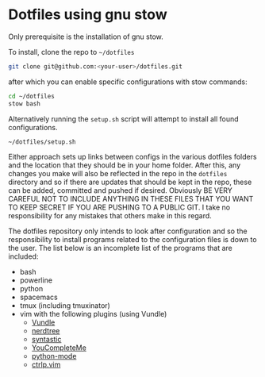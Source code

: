 Dotfiles using gnu stow
=======================

Only prerequisite is the installation of gnu stow.

To install, clone the repo to `~/dotfiles`

```bash
git clone git@github.com:<your-user>/dotfiles.git
```

after which you can enable specific configurations with stow commands:

```bash
cd ~/dotfiles
stow bash
```

Alternatively running the `setup.sh` script will attempt to install all found
configurations.

```bash
~/dotfiles/setup.sh
```

Either approach sets up links between configs in the various dotfiles folders
and the location that they should be in your home folder. After this, any
changes you make will also be reflected in the repo in the `dotfiles` directory
and so if there are updates that should be kept in the repo, these can be
added, committed and pushed if desired. Obviously BE VERY CAREFUL NOT TO
INCLUDE ANYTHING IN THESE FILES THAT YOU WANT TO KEEP SECRET IF YOU ARE PUSHING
TO A PUBLIC GIT. I take no responsibility for any mistakes that others make in
this regard.

The dotfiles repository only intends to look after configuration and so the
responsibility to install programs related to the configuration files is down
to the user. The list below is an incomplete list of the programs that are
included:

 * bash
 * powerline
 * python
 * spacemacs
 * tmux (including tmuxinator)
 * vim with the following plugins (using Vundle)
   * [Vundle](https://github.com/VundleVim/Vundle.vim "Vundle on github")
   * [nerdtree](https://github.com/scrooloose/nerdtree "nerdtree on github")
   * [syntastic](https://github.com/scrooloose/syntastic "syntastic on github")
   * [YouCompleteMe](https://github.com/Valloric/YouCompleteMe "YouCompleteMe on github")
   * [python-mode](https://github.com/klen/python-mode "python-mode on github")
   * [ctrlp.vim](https://github.com/kien/ctrlp.vim "ctrlp.vim on github")
 
